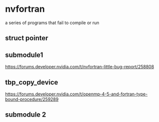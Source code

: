 # nvfortran
a series of programs that fail to compile or run

## struct pointer

## submodule1

https://forums.developer.nvidia.com/t/nvfortran-little-bug-report/258808

## tbp_copy_device

https://forums.developer.nvidia.com/t/openmp-4-5-and-fortran-type-bound-procedure/259289

## submodule 2


